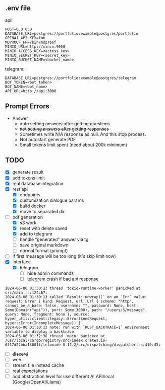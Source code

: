 ## .env file
api:
```text
HOST=0.0.0.0
DATABASE_URL=postgres://portfolio:example@postgres/portfolio
OPENAI_API_KEY=foo
MDPROOF_FP=/bin/mdproof
MINIO_URL=http://minio:9000
MINIO_ACCESS_KEY=<access_key>
MINIO_SECRET_KEY=<secret_key>
MINIO_BUCKET_NAME=<bucket_name>
```

telegram:
```text
DATABASE_URL=postgres://portfolio:example@postgres/telegram
BOT_TOKEN=<bot_token>
BOT_NAME=<bot_name>
API_URL=http://api:3000
```

## Prompt Errors
- Answer
  - ~~auto setting answers after getting questions~~  
  - ~~not setting answers after getting responses~~  
  - Sometimes write N/A response as null. And this stop process.
  - Not autostart generate PDF
  - Small tokens limit spent (need about 200k minimum)


## TODO
- [x] generate result
- [x] add tokens limit
- [x] real database integration
- [x] rest api
  - [x] endpoints
  - [x] customization dialogue params
  - [x] build docker
  - [x] move to separated dir
- [ ] pdf generation
  - [x] s3 work
  - [x] reset with delete saved
  - [x] add to telegram
  - [ ] handle "generated" answer via tg
  - [ ] save original markdown
  - [ ] normal format (prompt)
- [ ] if first message will be too long (it's skip limit now)
- [x] interface
  - [x] telegram
    - [ ] hide admin commands
    - [ ] telegram crash if bad api response
```text
2024-06-06 01:30:13 thread 'tokio-runtime-worker' panicked at src/main.rs:124:67:
2024-06-06 01:30:13 called `Result::unwrap()` on an `Err` value: reqwest::Error { kind: Request, url: Url { scheme: "http", cannot_be_a_base: false, username: "", password: None, host: Some(Domain("api")), port: Some(3000), path: "/users/5/message", query: None, fragment: None }, source: hyper_util::client::legacy::Error(SendRequest, hyper::Error(IncompleteMessage)) }
2024-06-06 01:30:13 note: run with `RUST_BACKTRACE=1` environment variable to display a backtrace
2024-06-06 01:32:38 thread 'main' panicked at /usr/local/cargo/registry/src/index.crates.io-6f17d22bba15001f/teloxide-0.12.2/src/dispatching/dispatcher.rs:410:43:
```
  - [ ] ~~discord~~
  - [ ] ~~web~~
- [ ] stream file instead cache
- [ ] real expectations
- [ ] add abstraction level for use different AI API/local (Google/OpenAI/Llama)
